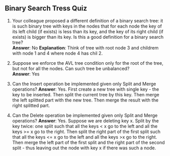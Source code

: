 ## Binary Search Tress Quiz ##

1. Your colleague proposed a different definition of a binary search tree: it is such binary tree with keys in the nodes that for each node the key of its left child (if exists) is less than its key, and the key of its right child (if exists) is bigger than its key. Is this a good definition for a binary search tree?  
**Answer**: No
**Explanation**: Think of tree with root node 3 and childrem with node 1 and 4 where node 4 has chil 2.

2. Suppose we enforce the AVL tree condition only for the root of the tree, but not for all the nodes. Can such tree be unbalanced?  
**Answer**: Yes

3. Can the Insert operation be implemented given only Split and Merge operations?
**Answer**: Yes. First create a new tree with single key - the key to be inserted. Then split the current tree by this key. Then merge the left splitted part with the new tree. Then merge the result with the right splitted part.

4. Can the Delete operation be implemented given only Split and Merge operations?
**Answer**: Yes. Suppose we are deleting key x. Split by the key twice: one split such that all the keys < x go to the left and all the keys >= x go to the right. Then split the right part of the first split such that all the keys <= x go to the left and all the keys >x go to the right. Then merge the left part of the first split and the right part of the second split - thus leaving out the node with key x if there was such a node.